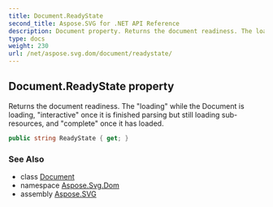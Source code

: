 ```yaml
---
title: Document.ReadyState
second_title: Aspose.SVG for .NET API Reference
description: Document property. Returns the document readiness. The loading while the Document is loading interactive once it is finished parsing but still loading sub-resources and complete once it has loaded
type: docs
weight: 230
url: /net/aspose.svg.dom/document/readystate/
---
```

## Document.ReadyState property

Returns the document readiness. The "loading" while the Document is loading, "interactive" once it is finished parsing but still loading sub-resources, and "complete" once it has loaded.

```csharp
public string ReadyState { get; }
```

### See Also

* class [Document](../)
* namespace [Aspose.Svg.Dom](../../../aspose.svg.dom/)
* assembly [Aspose.SVG](../../../)
